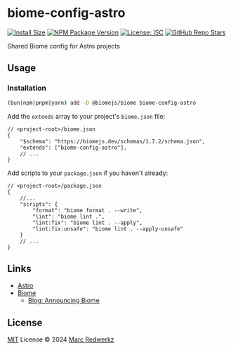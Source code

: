 # biome-config-astro

[![Install Size][pkgphobia-img]][pkgphobia-url]
[![NPM Package Version][npm-version]][npm-package]
[![License: ISC][license-img]][license]
[![GitHub Repo Stars][gh-stars]][gh-repo]

Shared Biome config for Astro projects

## Usage

### Installation

```sh
(bun|npm|pnpm|yarn) add -D @biomejs/biome biome-config-astro
```

Add the `extends` array to your project's `biome.json` file:

```jsonc
// <project-root>/biome.json
{
    "$schema": "https://biomejs.dev/schemas/1.7.2/schema.json",
    "extends": ["biome-config-astro"],
    // ...
}
```

Add scripts to your `package.json` if you haven't already:

```jsonc
// <project-root>/package.json
{
    //...
    "scripts": {
        "format": "biome format . --write",
        "lint": "biome lint .",
        "lint:fix": "biome lint . --apply",
        "lint:fix:unsafe": "biome lint . --apply-unsafe"
    }
    // ...
}
```

## Links

- [Astro][astro-site]
- [Biome][biome-site]
  - [Blog: Announcing Biome](https://biomejs.dev/blog/annoucing-biome/)

## License

[MIT](./LICENSE) License &copy; 2024 [Marc Redwerkz](https://github.com/rdwz)

[astro-site]: https://astro.build
[biome-site]: https://biome.dev
[gh-stars]: https://img.shields.io/github/stars/advanced-astro/biome-config
[gh-repo]: https://github.com/advanced-astro/biome-config
[license-img]: https://flat.badgen.net/github/license/amio/badgen
[license]: ./LICENSE.md
[npm-package]: https://www.npmjs.com/package/biome-config-astro
[npm-version]: https://img.shields.io/npm/v/biome-config-astro?style=flat-square
[pkgphobia-img]: https://packagephobia.com/badge?p=biome-config-astro&style=flat-square
[pkgphobia-url]: https://packagephobia.com/result?p=biome-config-astro
